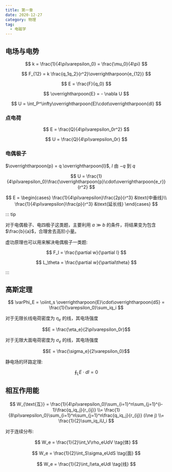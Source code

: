 ```yaml
---
title: 第一章
date: 2020-12-27
category: 物理
tag:
  - 电磁学
---
```


## 电场与电势

$$
k = \frac{1}{4\pi\varepsilon_0} = \frac{\mu_0}{4\pi}
$$

$$
F_{12} = k \frac{q_1q_2}{r^2}\overrightharpoon{e_{12}}
$$

$$
E = \frac{F}{q_0}
$$

$$
\overrightharpoon{E} = - \nabla U
$$

$$
U = \int_P^\infty\overrightharpoon{E}\cdot\overrightharpoon{dl}
$$

### 点电荷

$$
E = \frac{Q}{4\pi\varepsilon_0r^2}
$$

$$
U = \frac{Q}{4\pi\varepsilon_0r}
$$

### 电偶极子

$\overrightharpoon{p} = q \overrightharpoon{l}$, $l$ 由 $-q$ 到 $q$

$$
U = \frac{1}{4\pi\varepsilon_0}\frac{\overrightharpoon{p}\cdot\overrightharpoon{e_r}}{r^2}
$$

$$
E = \begin{cases}
  \frac{1}{4\pi\varepsilon}\frac{2p}{r^3} &\text{中垂线}\\
  \frac{1}{4\pi\varepsilon}\frac{p}{r^3} &\text{延长线}
\end{cases}
$$

::: tip

对于电偶极子、电四极子这类题，主要利用 $a \gg b$ 的条件，将结果变为包含 $\frac{b}{a}$，合理舍去高阶小量。

虚功原理也可以用来解决电偶极子一类题:

$$
F_l = \frac{\partial w}{\partial l}
$$

$$
L_\theta = \frac{\partial w}{\partial\theta}
$$

:::

## 高斯定理

$$
\varPhi_E = \oiint_s \overrightharpoon{E}\cdot\overrightharpoon{dS} = \frac{1}{\varepsilon_0}\sum_iq_i
$$

对于无限长线电荷密度为 $\eta_e$ 的线，其电场强度

$$E = \frac{\eta_e}{2\pi\varepsilon_0r}$$

对于无限大面电荷密度为 $\sigma_e$ 的线，其电场强度

$$E = \frac{\sigma_e}{2\varepsilon_0}$$

静电场的环路定理:

$$
\oint_LE\cdot dl = 0
$$

## 相互作用能

$$
W_{\text{互}} = \frac{1}{4\pi\varepsilon_0}\sum_{i=1}^n\sum_{j=1}^{i-1}\frac{q_iq_j}{r_{ij}} \\= \frac{1}{8\pi\varepsilon_0}\sum_{i=1}^n\sum_{j=1}^n\frac{q_iq_j}{r_{ij}} (i\ne j) \\= \frac{1}{2}\sum_iq_iU_i
$$

对于连续分布:

$$
W_e = \frac{1}{2}\int_V\rho_eUdV \tag{体}
$$

$$
W_e = \frac{1}{2}\int_S\sigma_eUdS \tag{面}
$$

$$
W_e = \frac{1}{2}\int_l\eta_eUdl \tag{线}
$$
